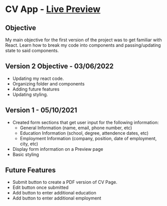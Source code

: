 # CV App - [Live Preview](https://robisonwebdev.github.io/cv-application/)

## Objective
My main objective for the first version of the project was to get familiar with React. Learn how to break my code into components and passing/updating state to said components.

## Version 2 Objective - 03/06/2022
- Updating my react code.
- Organizing folder and components
- Adding future features
- Updating styling.

## Version 1 - 05/10/2021
- Created form sections that get user input for the following information:
    - General Information (name, email, phone number, etc)
    - Education Information (school, degree, attendence dates, etc)
    - Employment Information (company, position, date of employment, city, etc)
- Display form information on a Preview page
- Basic styling

## Future Features
- Submit button to create a PDF version of CV Page.
- Edit button once submitted
- Add button to enter additional education
- Add button to enter additional employment